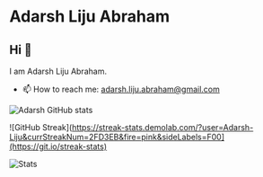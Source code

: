 # Adarsh Liju Abraham

## Hi 👋 
I am Adarsh Liju Abraham.

<!-- - 🔭 I’m currently working on Graph Projects -->
<!-- - 👯 I’m looking to collaborate on Linux and C++ projects -->
- 📫 How to reach me: adarsh.liju.abraham@gmail.com

![Adarsh GitHub stats](https://github-readme-stats.vercel.app/api?username=Adarsh-Liju&show_icons=true&theme=radical)

![GitHub Streak](https://streak-stats.demolab.com/?user=Adarsh-Liju&currStreakNum=2FD3EB&fire=pink&sideLabels=F00](https://git.io/streak-stats)

![Stats](https://api.githubtrends.io/user/svg/Adarsh-Liju/langs?time_range=one_year&theme=dark)
